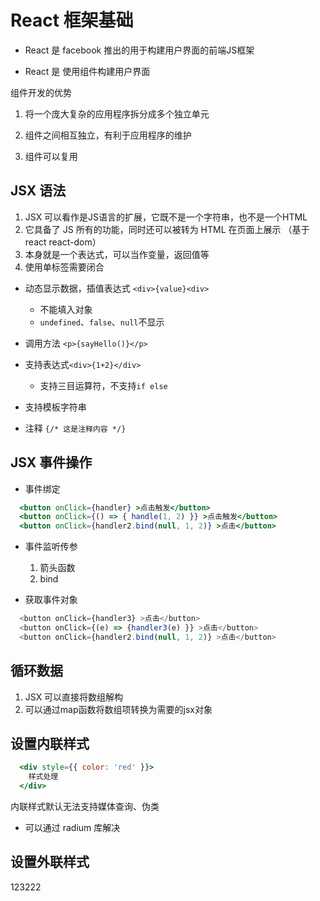 # React 框架基础

- React 是 facebook 推出的用于构建用户界面的前端JS框架

- React 是 使用组件构建用户界面

组件开发的优势

1. 将一个庞大复杂的应用程序拆分成多个独立单元

2. 组件之间相互独立，有利于应用程序的维护

3. 组件可以复用

## JSX 语法

1. JSX 可以看作是JS语言的扩展，它既不是一个字符串，也不是一个HTML
2. 它具备了 JS 所有的功能，同时还可以被转为 HTML 在页面上展示 （基于 react react-dom）
3. 本身就是一个表达式，可以当作变量，返回值等
4. 使用单标签需要闭合

- 动态显示数据，插值表达式 `<div>{value}<div>`
  - 不能填入对象
  - `undefined`、`false`、`null`不显示

- 调用方法 `<p>{sayHello()}</p>`

- 支持表达式`<div>{1+2}</div>`
  - 支持三目运算符，不支持`if else`

- 支持模板字符串

- 注释 `{/* 这是注释内容 */}`

## JSX 事件操作

- 事件绑定

```jsx
  <button onClick={handler} >点击触发</button>
  <button onClick={() => { handle(1, 2) }} >点击触发</button>
  <button onClick={handler2.bind(null, 1, 2)} >点击</button>
```

- 事件监听传参

  1. 箭头函数
  2. bind

- 获取事件对象

```js
  <button onClick={handler3} >点击</button>
  <button onClick={(e) => {handler3(e) }} >点击</button>
  <button onClick={handler2.bind(null, 1, 2)} >点击</button>
```

## 循环数据

1. JSX 可以直接将数组解构
2. 可以通过map函数将数组项转换为需要的jsx对象

## 设置内联样式

```jsx
  <div style={{ color: 'red' }}>
    样式处理
  </div>
```

内联样式默认无法支持媒体查询、伪类
- 可以通过 radium 库解决

## 设置外联样式

123222